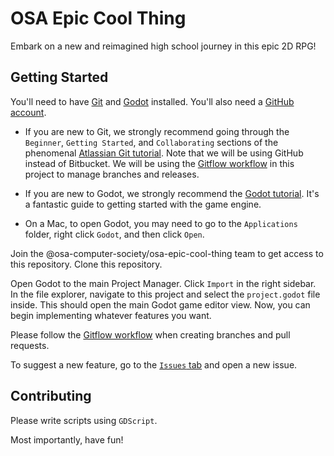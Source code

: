 # OSA Epic Cool Thing

Embark on a new and reimagined high school journey in this epic 2D RPG!

## Getting Started

You'll need to have [Git](https://git-scm.com/downloads) and [Godot](https://godotengine.org/download) installed. You'll also need a [GitHub account](https://github.com/).

- If you are new to Git, we strongly recommend going through the `Beginner`, `Getting Started`, and `Collaborating` sections of the phenomenal [Atlassian Git tutorial](https://www.atlassian.com/git/tutorials/what-is-version-control). Note that we will be using GitHub instead of Bitbucket. We will be using the [Gitflow workflow](https://www.atlassian.com/git/tutorials/comparing-workflows/gitflow-workflow) in this project to manage branches and releases.

- If you are new to Godot, we strongly recommend the [Godot tutorial](https://docs.godotengine.org/en/latest/getting_started/introduction/index.html). It's a fantastic guide to getting started with the game engine.

- On a Mac, to open Godot, you may need to go to the `Applications` folder, right click `Godot`, and then click `Open`.

Join the @osa-computer-society/osa-epic-cool-thing team to get access to this repository. Clone this repository.

Open Godot to the main Project Manager. Click `Import` in the right sidebar. In the file explorer, navigate to this project and select the `project.godot` file inside. This should open the main Godot game editor view. Now, you can begin implementing whatever features you want.

Please follow the [Gitflow workflow](https://www.atlassian.com/git/tutorials/comparing-workflows/gitflow-workflow) when creating branches and pull requests.

To suggest a new feature, go to the [`Issues` tab](https://github.com/osa-computer-society/osa-epic-cool-thing/issues) and open a new issue.

## Contributing

Please write scripts using `GDScript`.

Most importantly, have fun!
